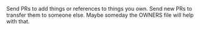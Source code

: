 Send PRs to add things or references to things you own.  Send new PRs to transfer them to someone else.  Maybe someday the OWNERS file will help with that.
